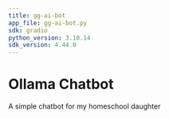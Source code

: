 ```yaml
---
title: gg-ai-bot
app_file: gg-ai-bot.py
sdk: gradio
python_version: 3.10.14
sdk_version: 4.44.0
---
```


# Ollama Chatbot

A simple chatbot for my homeschool daughter
